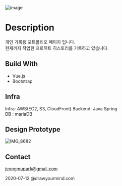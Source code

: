 ![image](https://user-images.githubusercontent.com/18201794/107038232-8f187c00-67ff-11eb-8fa0-9a6e11da2bdb.png)  
# Description  
개인 기록용 포트폴리오 페이지 입니다.  
현재까지 작업한 프로젝트 히스토리를 기록하고 있습니다.  

## Build With
- Vue.js
- Bootstrap

## Infra
Infra: AWS(EC2, S3, CloudFront)
Backend: Java Spring   
DB : mariaDB  

## Design Prototype
![IMG_8682](https://user-images.githubusercontent.com/18201794/220590859-b486d97f-8ece-46ff-a1b6-0058770ac9b7.JPG)

## Contact  
jeongmupark@gmail.com  


2020-07-12 @drawyourmind.com


